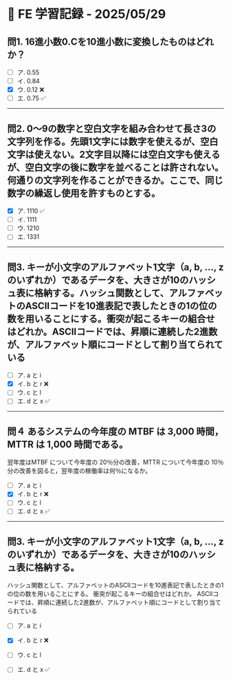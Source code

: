 # 📘 FE 学習記録 - 2025/05/29

## 問1. 16進小数0.Cを10進小数に変換したものはどれか？
- [ ] ア. 0.55  
- [ ] イ. 0.84  
- [x] ウ. 0.12 ❌
- [ ] エ. 0.75 ✅ 

---

## 問2. 0～9の数字と空白文字を組み合わせて長さ3の文字列を作る。先頭1文字には数字を使えるが、空白文字は使えない。2文字目以降には空白文字も使えるが、空白文字の後に数字を並べることは許されない。何通りの文字列を作ることができるか。ここで、同じ数字の繰返し使用を許すものとする。
- [x] ア. 1110 ✅ 
- [ ] イ. 1111  
- [ ] ウ. 1210
- [ ] エ. 1331

---

## 問3. キーが小文字のアルファベット1文字（a, b, ..., z のいずれか）であるデータを、大きさが10のハッシュ表に格納する。ハッシュ関数として、アルファベットのASCIIコードを10進表記で表したときの1の位の数を用いることにする。衝突が起こるキーの組合せはどれか。ASCIIコードでは、昇順に連続した2進数が、アルファベット順にコードとして割り当てられている
- [ ] ア. a と i 
- [x] イ. b と r ❌  
- [ ] ウ. c と l  
- [ ] エ. d と x ✅  

---

## 問４ あるシステムの今年度の MTBF は 3,000 時間，MTTR は 1,000 時間である。
翌年度はMTBF について今年度の 20％分の改善，MTTR について今年度の 10％分の改善を図ると，翌年度の稼働率は何％になるか。

- [ ] ア. a と i 
- [x] イ. b と r ❌  
- [ ] ウ. c と l  
- [ ] エ. d と x ✅  

---

## 問3. キーが小文字のアルファベット1文字（a, b, ..., z のいずれか）であるデータを、大きさが10のハッシュ表に格納する。
ハッシュ関数として、アルファベットのASCIIコードを10進表記で表したときの1の位の数を用いることにする。
衝突が起こるキーの組合せはどれか。
ASCIIコードでは、昇順に連続した2進数が、アルファベット順にコードとして割り当てられている
- [ ] ア. a と i 
- [x] イ. b と r ❌  
- [ ] ウ. c と l  
- [ ] エ. d と x ✅  


